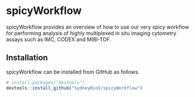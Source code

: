 # spicyWorkflow

spicyWorkflow provides an overview of how to use our very spicy workflow for performing analysis of highly 
multiplexed in situ imaging cytometry assays such as IMC, CODEX and MIBI-TOF.


## Installation

spicyWorkflow can be installed from GitHub as follows.

```r
# install.packages("devtools")
devtools::install_github("SydneyBioX/spicyWorkflow")
```
